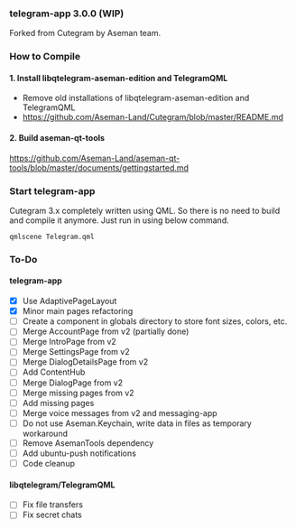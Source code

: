 ### telegram-app 3.0.0 (WIP)

Forked from Cutegram by Aseman team.

### How to Compile

#### 1. Install libqtelegram-aseman-edition and TelegramQML

- Remove old installations of libqtelegram-aseman-edition and TelegramQML
- https://github.com/Aseman-Land/Cutegram/blob/master/README.md

#### 2. Build aseman-qt-tools

https://github.com/Aseman-Land/aseman-qt-tools/blob/master/documents/gettingstarted.md

### Start telegram-app

Cutegram 3.x completely written using QML. So there is no need to build and compile it anymore. Just run in using below command.

    qmlscene Telegram.qml

### To-Do

#### telegram-app
- [x] Use AdaptivePageLayout
- [x] Minor main pages refactoring
- [ ] Create a component in globals directory to store font sizes, colors, etc.
- [ ] Merge AccountPage from v2 (partially done)
- [ ] Merge IntroPage from v2
- [ ] Merge SettingsPage from v2
- [ ] Merge DialogDetailsPage from v2
- [ ] Add ContentHub
- [ ] Merge DialogPage from v2
- [ ] Merge missing pages from v2
- [ ] Add missing pages
- [ ] Merge voice messages from v2 and messaging-app
- [ ] Do not use Aseman.Keychain, write data in files as temporary workaround
- [ ] Remove AsemanTools dependency
- [ ] Add ubuntu-push notifications
- [ ] Code cleanup

#### libqtelegram/TelegramQML
- [ ] Fix file transfers
- [ ] Fix secret chats
